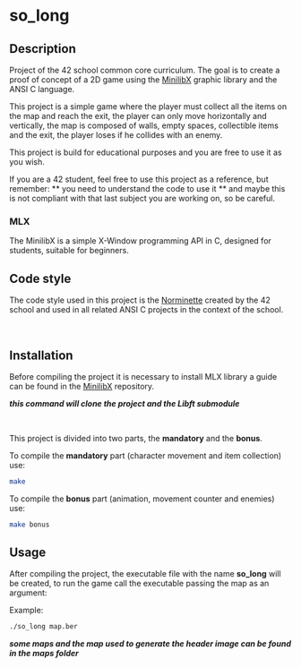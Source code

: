 # so_long

## Description

Project of the 42 school common core curriculum. The goal is to create a proof of concept of a 2D game using the [MinilibX](https://github.com/42Paris/minilibx-linux) graphic library and the ANSI C language.

This project is a simple game where the player must collect all the items on the map and reach the exit, the player can only move horizontally and vertically, the map is composed of walls, empty spaces, collectible items and the exit, the player loses if he collides with an enemy.

This project is build for educational purposes and you are free to use it as you wish.

If you are a 42 student, feel free to use this project as a reference, but remember: ** you need to understand the code to use it ** and maybe this is not compliant with that last subject you are working on, so be careful.

### MLX

The MinilibX is a simple X-Window programming API in C, designed for students, suitable for beginners.

## Code style

The code style used in this project is the [Norminette](https://github.com/42School/norminette) 
created by the 42 school and used in all related ANSI C projects in the context of the school.


<br>


## Installation

Before compiling the project it is necessary to install MLX library a guide can be found
in the [MinilibX](https://github.com/42Paris/minilibx-linux) repository.

**<em> this command will clone the project and the Libft submodule </em>**


</br>

This project is divided into two parts, the **mandatory** and the **bonus**.


To compile the **mandatory** part (character movement and item collection) use:
```sh
make
```
To compile the **bonus** part (animation, movement counter and enemies) use:

```sh
make bonus
```
## Usage

After compiling the project, the executable file with the name **so_long** will be created, to run the game call the executable passing the map as an argument:

Example:

```sh
./so_long map.ber
```
**<em> some maps and the map used to generate the header image can be found in the maps folder </em>**
